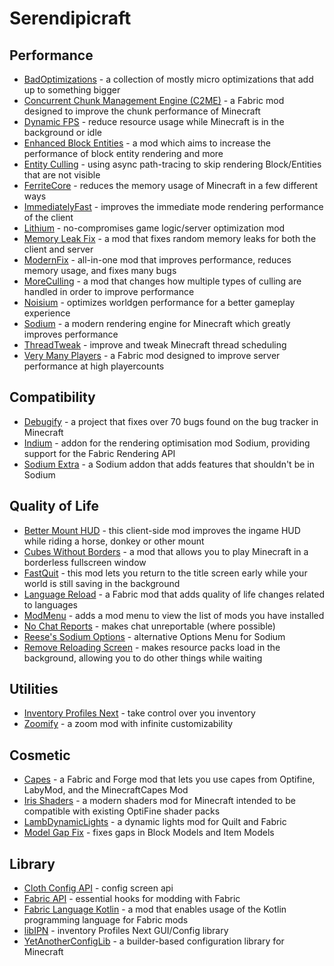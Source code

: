 # Serendipicraft

## Performance

- [BadOptimizations](https://modrinth.com/mod/badoptimizations) - a collection of mostly micro optimizations that add up to something bigger
- [Concurrent Chunk Management Engine (C2ME)](https://modrinth.com/mod/c2me-fabric) - a Fabric mod designed to improve the chunk performance of Minecraft
- [Dynamic FPS](https://modrinth.com/mod/dynamic-fps) - reduce resource usage while Minecraft is in the background or idle
- [Enhanced Block Entities](https://modrinth.com/mod/ebe) - a mod which aims to increase the performance of block entity rendering and more
- [Entity Culling](https://modrinth.com/mod/entityculling) - using async path-tracing to skip rendering Block/Entities that are not visible
- [FerriteCore](https://modrinth.com/mod/ferrite-core) - reduces the memory usage of Minecraft in a few different ways
- [ImmediatelyFast](https://modrinth.com/mod/immediatelyfast) - improves the immediate mode rendering performance of the client
- [Lithium](https://modrinth.com/mod/lithium) - no-compromises game logic/server optimization mod
- [Memory Leak Fix](https://modrinth.com/mod/memoryleakfix) - a mod that fixes random memory leaks for both the client and server
- [ModernFix](https://modrinth.com/mod/modernfix) - all-in-one mod that improves performance, reduces memory usage, and fixes many bugs
- [MoreCulling](https://modrinth.com/mod/moreculling) - a mod that changes how multiple types of culling are handled in order to improve performance
- [Noisium](https://modrinth.com/mod/noisium) - optimizes worldgen performance for a better gameplay experience
- [Sodium](https://modrinth.com/mod/sodium) - a modern rendering engine for Minecraft which greatly improves performance
- [ThreadTweak](https://modrinth.com/mod/threadtweak) - improve and tweak Minecraft thread scheduling
- [Very Many Players](https://modrinth.com/mod/vmp-fabric) - a Fabric mod designed to improve server performance at high playercounts

## Compatibility

- [Debugify](https://modrinth.com/mod/debugify) - a project that fixes over 70 bugs found on the bug tracker in Minecraft
- [Indium](https://modrinth.com/mod/indium) - addon for the rendering optimisation mod Sodium, providing support for the Fabric Rendering API
- [Sodium Extra](https://modrinth.com/mod/sodium-extra) - a Sodium addon that adds features that shouldn't be in Sodium

## Quality of Life

- [Better Mount HUD](https://modrinth.com/mod/better-mount-hud) - this client-side mod improves the ingame HUD while riding a horse, donkey or other mount
- [Cubes Without Borders](https://modrinth.com/mod/cubes-without-borders) - a mod that allows you to play Minecraft in a borderless fullscreen window
- [FastQuit](https://modrinth.com/mod/fastquit) - this mod lets you return to the title screen early while your world is still saving in the background
- [Language Reload](https://modrinth.com/mod/language-reload) - a Fabric mod that adds quality of life changes related to languages
- [ModMenu](https://modrinth.com/mod/modmenu) - adds a mod menu to view the list of mods you have installed
- [No Chat Reports](https://modrinth.com/mod/no-chat-reports) - makes chat unreportable (where possible)
- [Reese's Sodium Options](https://modrinth.com/mod/reeses-sodium-options) - alternative Options Menu for Sodium
- [Remove Reloading Screen](https://modrinth.com/mod/rrls) - makes resource packs load in the background, allowing you to do other things while waiting

## Utilities

- [Inventory Profiles Next](https://modrinth.com/mod/inventory-profiles-next) - take control over you inventory
- [Zoomify](https://modrinth.com/mod/zoomify) - a zoom mod with infinite customizability

## Cosmetic

- [Capes](https://modrinth.com/mod/capes) - a Fabric and Forge mod that lets you use capes from Optifine, LabyMod, and the MinecraftCapes Mod
- [Iris Shaders](https://modrinth.com/mod/iris) - a modern shaders mod for Minecraft intended to be compatible with existing OptiFine shader packs
- [LambDynamicLights](https://modrinth.com/mod/lambdynamiclights) - a dynamic lights mod for Quilt and Fabric
- [Model Gap Fix](https://modrinth.com/mod/modelfix) - fixes gaps in Block Models and Item Models

## Library

- [Cloth Config API](https://modrinth.com/mod/cloth-config) - config screen api
- [Fabric API](https://modrinth.com/mod/fabric-api) - essential hooks for modding with Fabric
- [Fabric Language Kotlin](https://modrinth.com/mod/fabric-language-kotlin) - a mod that enables usage of the Kotlin programming language for Fabric mods
- [libIPN](https://modrinth.com/mod/libipn) - inventory Profiles Next GUI/Config library
- [YetAnotherConfigLib](https://modrinth.com/mod/yacl) - a builder-based configuration library for Minecraft

